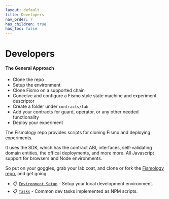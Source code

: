 ```yaml
---
layout: default
title: Developers
nav_order: 7
has_children: true
has_toc: false
---
```

# Developers
#### The General Approach
  * Clone the repo
  * Setup the environment
  * Clone Fismo on a supported chain
  * Conceive and configure a Fismo style state machine and experiment descriptor
  * Create a folder under `contracts/lab`
  * Add your contracts for guard, operator, or any other needed functionality
  * Deploy your experiment

The Fismology repo provides scripts for cloning Fismo and deploying experiments. 

It uses the SDK, which has the contract ABI, interfaces, self-validating domain entities, the offical deployments, and more more. All Javascript support for browsers and Node environments.

So put on your goggles, grab your lab coat, and clone or fork the [Fismology repo](https://github.com/cliffhall/Fismology), and get going:

* 📋 [`Environment Setup`](setup.md) - Setup your local development environment.
* 📋 [`Tasks`](tasks.md) - Common dev tasks implemented as NPM scripts.
